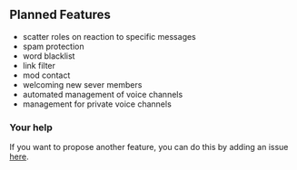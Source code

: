 ## Planned Features

 * scatter roles on reaction to specific messages
 * spam protection
 * word blacklist
 * link filter
 * mod contact
 * welcoming new sever members
 * automated management of voice channels
 * management for private voice channels

### Your help

If you want to propose another feature, you can do this by adding an issue [here](https://github.com/einfachIrgendwer0815/Discord-AutoMod/issues).

